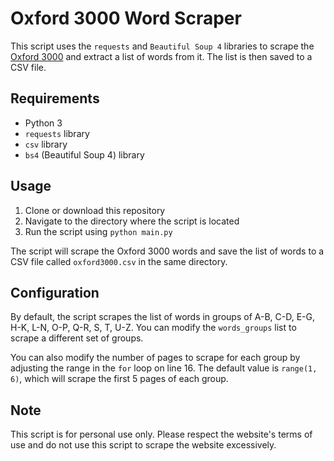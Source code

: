 <html>
  <head>
  </head>
  <body>
    <h1>Oxford 3000 Word Scraper</h1>
    <p>This script uses the <code>requests</code> and <code>Beautiful Soup 4</code> libraries to scrape the <a href="https://www.oxfordlearnersdictionaries.com/wordlist/english/oxford3000/Oxford3000_A-B">Oxford 3000</a> and extract a list of words from it. The list is then saved to a CSV file.</p>
    <h2>Requirements</h2>
    <ul>
      <li>Python 3</li>
      <li><code>requests</code> library</li>
      <li><code>csv</code> library</li>
      <li><code>bs4</code> (Beautiful Soup 4) library</li>
    </ul>
    <h2>Usage</h2>
    <ol>
      <li>Clone or download this repository</li>
      <li>Navigate to the directory where the script is located</li>
      <li>Run the script using <code>python main.py</code></li>
    </ol>
    <p>The script will scrape the Oxford 3000 words and save the list of words to a CSV file called <code>oxford3000.csv</code> in the same directory.</p>
    <h2>Configuration</h2>
    <p>By default, the script scrapes the list of words in groups of A-B, C-D, E-G, H-K, L-N, O-P, Q-R, S, T, U-Z. You can modify the <code>words_groups</code> list to scrape a different set of groups.</p>
    <p>You can also modify the number of pages to scrape for each group by adjusting the range in the <code>for</code> loop on line 16. The default value is <code>range(1, 6)</code>, which will scrape the first 5 pages of each group.</p>
    <h2>Note</h2>
    <p>This script is for personal use only. Please respect the website's terms of use and do not use this script to scrape the website excessively.</p>
  </body>
</html>
